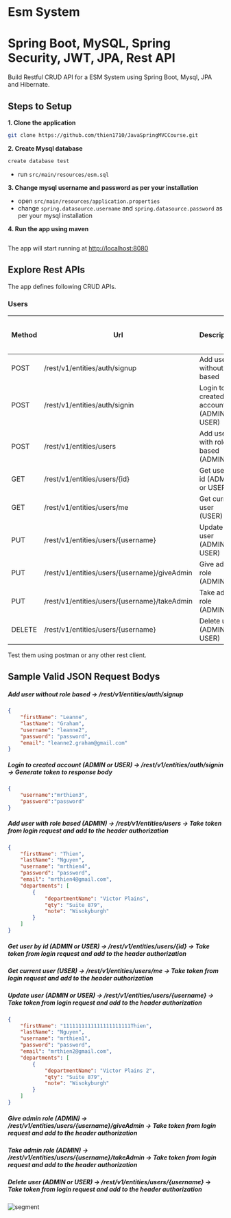 # Esm System

# Spring Boot, MySQL, Spring Security, JWT, JPA, Rest API

Build Restful CRUD API for a ESM System using Spring Boot, Mysql, JPA and Hibernate.

## Steps to Setup

**1. Clone the application**

```bash
git clone https://github.com/thien1710/JavaSpringMVCCourse.git
```

**2. Create Mysql database**
```bash
create database test
```
- run `src/main/resources/esm.sql`

**3. Change mysql username and password as per your installation**

+ open `src/main/resources/application.properties`
+ change `spring.datasource.username` and `spring.datasource.password` as per your mysql installation

**4. Run the app using maven**

```bash

```
The app will start running at <http://localhost:8080>

## Explore Rest APIs

The app defines following CRUD APIs.

### Users

| Method | Url | Description | Sample Valid Request Body |
| ------ | --- | ----------- | ------------------------- |
| POST   | /rest/v1/entities/auth/signup | Add user without role based | [JSON](#addUserWithoutRoleBased) |
| POST   | /rest/v1/entities/auth/signin | Login to created account (ADMIN or USER) | [JSON](#userLogin) |
| POST   | /rest/v1/entities/users | Add user with role based (ADMIN) | [JSON](#addUserWithRoleBased) |
| GET    | /rest/v1/entities/users/{id} | Get user by id (ADMIN or USER) | [JSON](#getUserById) |
| GET    | /rest/v1/entities/users/me | Get current user (USER) | [JSON](#getCurrentUser) |
| PUT    | /rest/v1/entities/users/{username} | Update user (ADMIN or USER) | [JSON](#updateUser) |
| PUT    | /rest/v1/entities/users/{username}/giveAdmin | Give admin role (ADMIN) | [JSON](#giveAdmin) |
| PUT    | /rest/v1/entities/users/{username}/takeAdmin | Take admin role (ADMIN) | [JSON](#takeAdmin) |
| DELETE | /rest/v1/entities/users/{username} | Delete user (ADMIN or USER) | [JSON](#deleteUser) |

Test them using postman or any other rest client.

## Sample Valid JSON Request Bodys

##### <a id="(addUserWithoutRoleBased) ">Add user without role based -> /rest/v1/entities/auth/signup</a>
```json
{
	"firstName": "Leanne",
	"lastName": "Graham",
	"username": "leanne2",
	"password": "password",
	"email": "leanne2.graham@gmail.com"
}
```

##### <a id="(userLogin) ">Login to created account (ADMIN or USER) -> /rest/v1/entities/auth/signin -> Generate token to response body</a>
```json
{
    "username":"mrthien3",
    "password":"password"
}
```

##### <a id="addUserWithRoleBased">Add user with role based (ADMIN) -> /rest/v1/entities/users -> Take token from login request and add to the header authorization</a>
```json
{
	"firstName": "Thien",
	"lastName": "Nguyen",
	"username": "mrthien4",
	"password": "password",
	"email": "mrthien4@gmail.com",
    "departments": [
        {
            "departmentName": "Victor Plains",
            "qty": "Suite 879",
            "note": "Wisokyburgh"
	    }
    ] 
}
```

##### <a id="(getUserById) ">Get user by id (ADMIN or USER) -> /rest/v1/entities/users/{id} -> Take token from login request and add to the header authorization</a>

##### <a id="(getCurrentUser) ">Get current user (USER) -> /rest/v1/entities/users/me -> Take token from login request and add to the header authorization</a>

##### <a id="(updateUser) ">Update user (ADMIN or USER) -> /rest/v1/entities/users/{username} -> Take token from login request and add to the header authorization</a>
```json
{
	"firstName": "1111111111111111111111Thien",
	"lastName": "Nguyen",
	"username": "mrthien1",
	"password": "password",
	"email": "mrthien2@gmail.com",
    "departments": [
        {
            "departmentName": "Victor Plains 2",
            "qty": "Suite 879",
            "note": "Wisokyburgh"
	    }
    ] 
}
```

##### <a id="(giveAdmin) ">Give admin role (ADMIN) -> /rest/v1/entities/users/{username}/giveAdmin -> Take token from login request and add to the header authorization</a>

##### <a id="((takeAdmin) ) ">Take admin role (ADMIN) -> /rest/v1/entities/users/{username}/takeAdmin -> Take token from login request and add to the header authorization</a>

##### <a id="((deleteUser) ) ">Delete user (ADMIN or USER) -> /rest/v1/entities/users/{username} -> Take token from login request and add to the header authorization</a>

![segment](https://api.segment.io/v1/pixel/track?data=ewogICJ3cml0ZUtleSI6ICJwcDJuOTU4VU1NT21NR090MWJXS0JQd0tFNkcydW51OCIsCiAgInVzZXJJZCI6ICIxMjNibG9nYXBpMTIzIiwKICAiZXZlbnQiOiAiQmxvZ0FwaSB2aXNpdGVkIiwKICAicHJvcGVydGllcyI6IHsKICAgICJzdWJqZWN0IjogIkJsb2dBcGkgdmlzaXRlZCIsCiAgICAiZW1haWwiOiAiY29tcy5zcHVyc0BnbWFpbC5jb20iCiAgfQp9)
